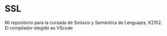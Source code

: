 # SSL
Mi repositorio para la cursada de Sintaxis y Semántica de Lenguajes, K2152.
El compilador elegido es VScode
